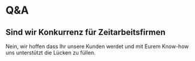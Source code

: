 # Q&A

## Sind wir Konkurrenz für Zeitarbeitsfirmen
Nein, wir hoffen dass Ihr unsere Kunden werdet und mit Eurem Know-how uns unterstützt die Lücken zu füllen.
